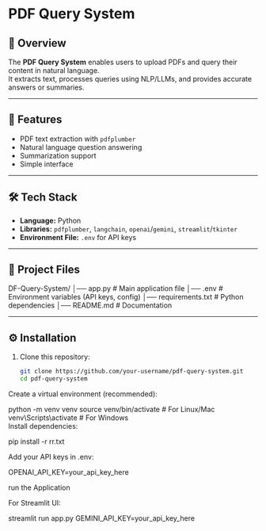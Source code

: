 # PDF Query System  

## 📌 Overview  
The **PDF Query System** enables users to upload PDFs and query their content in natural language.  
It extracts text, processes queries using NLP/LLMs, and provides accurate answers or summaries.  

---

## 🚀 Features  
- PDF text extraction with `pdfplumber`  
- Natural language question answering  
- Summarization support  
- Simple interface  

---

## 🛠️ Tech Stack  
- **Language:** Python  
- **Libraries:** `pdfplumber`, `langchain`, `openai`/`gemini`, `streamlit`/`tkinter`  
- **Environment File:** `.env` for API keys  

---

## 📂 Project Files  
DF-Query-System/
│── app.py # Main application file
│── .env # Environment variables (API keys, config)
│── requirements.txt # Python dependencies
│── README.md # Documentation


---

## ⚙️ Installation  

1. Clone this repository:  
   ```bash
   git clone https://github.com/your-username/pdf-query-system.git
   cd pdf-query-system
Create a virtual environment (recommended):

python -m venv venv
source venv/bin/activate   # For Linux/Mac  
venv\Scripts\activate      # For Windows  
Install dependencies:

pip install -r rr.txt

Add your API keys in .env:

OPENAI_API_KEY=your_api_key_here

run the Application

For Streamlit UI:

streamlit run app.py
GEMINI_API_KEY=your_api_key_here
